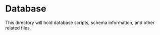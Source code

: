 # Database

This directory will hold database scripts, schema information, and other related files.
